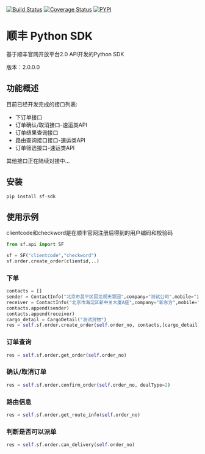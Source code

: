 [![Build Status](https://travis-ci.org/block-cat/sf-sdk.svg?branch=master)](https://travis-ci.org/block-cat/sf-sdk)
[![Coverage Status](https://coveralls.io/repos/github/block-cat/sf-sdk/badge.svg?branch=master)](https://coveralls.io/github/block-cat/sf-sdk?branch=master)
[![PYPI](https://img.shields.io/pypi/v/sf-sdk)](https://pypi.org/project/sf-sdk/)

# 顺丰 Python SDK

基于顺丰官网开放平台2.0 API开发的Python SDK

版本：2.0.0.0

## 功能概述

目前已经开发完成的接口列表:

* 下订单接口
* 订单确认/取消接口-速运类API
* 订单结果查询接口
* 路由查询接口接口-速运类API
* 订单筛选接口-速运类API

其他接口正在陆续对接中...

## 安装

```python
pip install sf-sdk
```

## 使用示例

clientcode和checkword是在顺丰官网注册后得到的用户编码和校验码

```python
from sf.api import SF

sf = SF("clientcode","checkword")
sf.order.create_order(clientid,..)
```

### 下单

```python
contacts = []
sender = ContactInfo("北京市昌平区回龙观天慧园",company="测试公司",mobile="18512345678")
receiver = ContactInfo("北京市海淀区新中关大厦A座",company="新东方",mobile="18511223344",contactType=1)
contacts.append(sender)
contacts.append(receiver)
cargo_detail = CargoDetail("测试货物")
res = self.sf.order.create_order(self.order_no, contacts,[cargo_detail])
```

### 订单查询

```python
res = self.sf.order.get_order(self.order_no)
```

### 确认/取消订单

```python
res = self.sf.order.confirm_order(self.order_no, dealType=2)
```

### 路由信息

```python
res = self.sf.order.get_route_info(self.order_no)
```

### 判断是否可以派单

```python
res = self.sf.order.can_delivery(self.order_no)
```